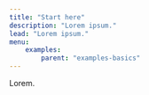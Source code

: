 ```yaml
---
title: "Start here"
description: "Lorem ipsum."
lead: "Lorem ipsum."
menu:
    examples:
        parent: "examples-basics"
---
```


Lorem.
